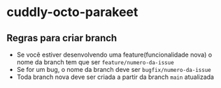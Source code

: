 # cuddly-octo-parakeet

## Regras para criar branch

- Se você estiver desenvolvendo uma feature(funcionalidade nova) o nome da branch tem que ser `feature/numero-da-issue`
- Se for um bug, o nome da branch deve ser `bugfix/numero-da-issue`
- Toda branch nova deve ser criada a partir da branch `main` atualizada
